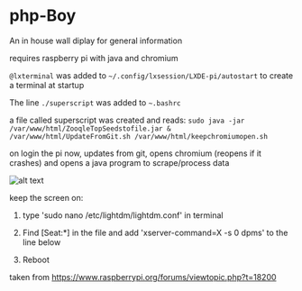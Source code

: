 # php-Boy
An in house wall diplay for general information


requires raspberry pi with java and chromium


`@lxterminal` was added to
`~/.config/lxsession/LXDE-pi/autostart`
to create a terminal at startup

The line `./superscript`
was added to `~.bashrc`

a file called superscript was created and reads:
`sudo java -jar /var/www/html/ZooqleTopSeedstofile.jar &
/var/www/html/UpdateFromGit.sh
/var/www/html/keepchromiumopen.sh`


 
on login the pi now, updates from git, opens chromium (reopens if it crashes) and opens a java program to scrape/process data
 



![alt text](https://raw.githubusercontent.com/conorhennessy/php-Boy/master/preview.jpg)

keep the screen on:

1. type 'sudo nano /etc/lightdm/lightdm.conf' in terminal

2. Find [Seat:*] in the file and add 'xserver-command=X -s 0 dpms' to the line below

3. Reboot

taken from https://www.raspberrypi.org/forums/viewtopic.php?t=18200
